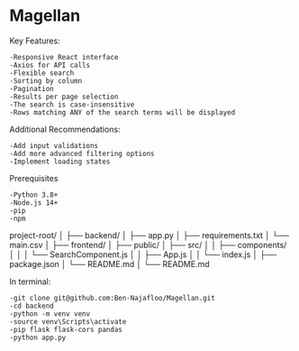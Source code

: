 # Magellan

Key Features:

    -Responsive React interface
    -Axios for API calls
    -Flexible search
    -Sorting by column
    -Pagination
    -Results per page selection
    -The search is case-insensitive
    -Rows matching ANY of the search terms will be displayed

Additional Recommendations:

    -Add input validations
    -Add more advanced filtering options
    -Implement loading states

Prerequisites

    -Python 3.8+
    -Node.js 14+
    -pip
    -npm

project-root/
│
├── backend/
│ ├── app.py
│ ├── requirements.txt
│ └── main.csv
│
├── frontend/
│ ├── public/
│ ├── src/
│ │ ├── components/
│ │ │ └── SearchComponent.js
│ │ ├── App.js
│ │ └── index.js
│ ├── package.json
│ └── README.md
│
└── README.md

In terminal:

    -git clone git@github.com:Ben-Najafloo/Magellan.git
    -cd backend
    -python -m venv venv
    -source venv\Scripts\activate
    -pip flask flask-cors pandas
    -python app.py
